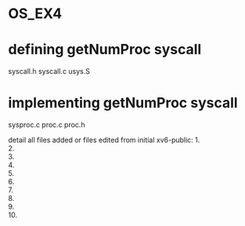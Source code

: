 # OS_EX4
# defining getNumProc syscall
syscall.h
syscall.c
usys.S
# implementing getNumProc syscall
sysproc.c
proc.c
proc.h

detail all files added or files edited from initial xv6-public:
1.	
2.	
3.	
4.	
5.	
6.	
7.	
8.	
9.	
10.	

